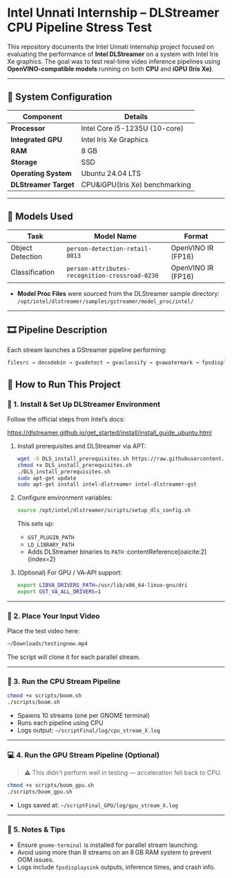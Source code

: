 # Intel Unnati Internship – DLStreamer CPU Pipeline Stress Test

This repository documents the Intel Unnati Internship project focused on evaluating the performance of **Intel DLStreamer** on a system with Intel Iris Xe graphics. The goal was to test real-time video inference pipelines using **OpenVINO-compatible models** running on both **CPU** and **iGPU (Iris Xe)**.

---

## 🧠 System Configuration

| Component            | Details                        |
|----------------------|--------------------------------|
| **Processor**        | Intel Core i5-1235U (10-core)  |
| **Integrated GPU**   | Intel Iris Xe Graphics         |
| **RAM**              | 8 GB                           |
| **Storage**          | SSD                            |
| **Operating System** | Ubuntu 24.04 LTS               |
| **DLStreamer Target**| CPU&iGPU(Iris Xe) benchmarking |


---

## 🧪 Models Used

| Task            | Model Name                                       | Format             |
|-----------------|--------------------------------------------------|--------------------|
| Object Detection| `person-detection-retail-0013`                   | OpenVINO IR (FP16) |
| Classification  | `person-attributes-recognition-crossroad-0230`  | OpenVINO IR (FP16) |

- **Model Proc Files** were sourced from the DLStreamer sample directory:  
  `/opt/intel/dlstreamer/samples/gstreamer/model_proc/intel/`

---

## 🎞️ Pipeline Description

Each stream launches a GStreamer pipeline performing:

```bash
filesrc → decodebin → gvadetect → gvaclassify → gvawatermark → fpsdisplaysink
```
## 🚀 How to Run This Project

### 🔧 1. Install & Set Up DLStreamer Environment

Follow the official steps from Intel’s docs:

https://dlstreamer.github.io/get_started/install/install_guide_ubuntu.html

1. Install prerequisites and DLStreamer via APT:
   ```bash
   wget -O DLS_install_prerequisites.sh https://raw.githubusercontent.com/open-edge-platform/edge-ai-libraries/main/libraries/dl-streamer/scripts/DLS_install_prerequisites.sh
   chmod +x DLS_install_prerequisites.sh
   ./DLS_install_prerequisites.sh
   sudo apt-get update
   sudo apt-get install intel-dlstreamer intel-dlstreamer-gst
   ```
2. Configure environment variables:
   ```bash
   source /opt/intel/dlstreamer/scripts/setup_dls_config.sh
   ```
   This sets up:
   - `GST_PLUGIN_PATH`
   - `LD_LIBRARY_PATH`
   - Adds DLStreamer binaries to `PATH` :contentReference[oaicite:2]{index=2}

3. (Optional) For GPU / VA‑API support:
   ```bash
   export LIBVA_DRIVERS_PATH=/usr/lib/x86_64-linux-gnu/dri
   export GST_VA_ALL_DRIVERS=1
   ```

---

### 📼 2. Place Your Input Video

Place the test video here:

```bash
~/Downloads/testingnew.mp4
```

The script will clone it for each parallel stream.

---

### 🧠 3. Run the CPU Stream Pipeline

```bash
chmod +x scripts/boom.sh
./scripts/boom.sh
```

- Spawns 10 streams (one per GNOME terminal)
- Runs each pipeline using CPU
- Logs output: `~/scriptFinal/log/cpu_stream_X.log`

---

### 💻 4. Run the GPU Stream Pipeline (Optional)

> ⚠️ This didn't perform well in testing — acceleration fell back to CPU.

```bash
chmod +x scripts/boom_gpu.sh
./scripts/boom_gpu.sh
```

- Logs saved at: `~/scriptFinal_GPU/log/gpu_stream_X.log`

---

### 📝 5. Notes & Tips

- Ensure `gnome-terminal` is installed for parallel stream launching.
- Avoid using more than 8 streams on an 8 GB RAM system to prevent OOM issues.
- Logs include `fpsdisplaysink` outputs, inference times, and crash info.

